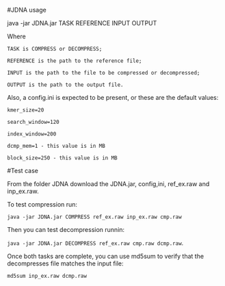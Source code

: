 #JDNA usage

java <jvm params> -jar JDNA.jar TASK REFERENCE INPUT OUTPUT

Where

    TASK is COMPRESS or DECOMPRESS; 

    REFERENCE is the path to the reference file; 

    INPUT is the path to the file to be compressed or decompressed; 

    OUTPUT is the path to the output file. 

Also, a config.ini is expected to be present, or these are the default values:

    kmer_size=20 

    search_window=120 

    index_window=200 

    dcmp_mem=1 - this value is in MB 

    block_size=250 - this value is in MB 

#Test case

From the folder JDNA download the JDNA.jar, config,ini, ref_ex.raw and inp_ex.raw.

To test compression run:

`java -jar JDNA.jar COMPRESS ref_ex.raw inp_ex.raw cmp.raw`

Then you can test decompression runnin:

`java -jar JDNA.jar DECOMPRESS ref_ex.raw cmp.raw dcmp.raw`.

Once both tasks are complete, you can use md5sum to verify that the decompresses file matches the input file:

`md5sum inp_ex.raw dcmp.raw`
